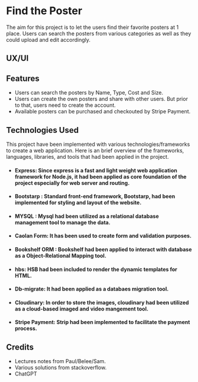 # Find the Poster
The aim for this project is to let the users find their favorite posters at 1 place. Users can search the posters from various categories as well as they could upload and edit accordingly.

## UX/UI

## Features
* Users can search the posters by Name, Type, Cost and Size.
* Users can create the own posters and share with other users. But prior to that, users need to create the account.
* Available posters can be purchased and checkouted by Stripe Payment.



## Technologies Used
This project have been implemented with various technologies/frameworks to create a web application. Here is an brief overview of the frameworks, languages, libraries, and tools that had been applied in the project.

* #### Express: Since express is a fast and light weight web application framework for Node.js, it had been applied as core foundation of the project especially for web server and routing.

* #### Bootstarp : Standard front-end framework, Bootstarp, had been implemented for styling and layout of the website.

* #### MYSQL : Mysql had been utilized as a relational database management tool to manage the data.

* #### Caolan Form: It has been used to create form and validation purposes.

* #### Bookshelf ORM : Bookshelf had been applied to interact with database as a Object-Relational Mapping tool.

* #### hbs: HSB had been included to render the dynamic templates for HTML.
* #### Db-migrate: It had been applied as a databaes migration tool.
* #### Cloudinary: In order to store the images, cloudinary had been utilized as a cloud-based imaged and video mangement tool.
* #### Stripe Payment: Strip had been implemented to facilitate the payment process.

## Credits
* Lectures notes from Paul/Belee/Sam.
* Various solutions from stackoverflow.
* ChatGPT
